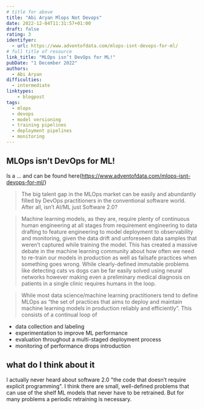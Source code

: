```yaml
---
# title for above
title: "Abi Aryan Mlops Not Devops"
date: 2022-12-04T11:31:57+01:00
draft: false
rating: 3
identifyer:
  - url: https://www.adventofdata.com/mlops-isnt-devops-for-ml/
# full title of resource
link_title: "MLOps isn’t DevOps for ML!"
pubDate: "1 December 2022"
authors:
  - Abi Aryan
difficulties:
  - intermediate
linktypes:
    - blogpost
tags:
  - mlops
  - devops
  - model versioning
  - training pipelines
  - deployment pipelines
  - monitoring
---
```


## MLOps isn’t DevOps for ML!
Is a ... and can be found here(https://www.adventofdata.com/mlops-isnt-devops-for-ml/)

> The big talent gap in the MLOps market can be easily and abundantly filled by DevOps practitioners in the conventional software world. After all, isn’t AI/ML just Software 2.0? 

> Machine learning models, as they are, require plenty of continuous human engineering at all stages from requirement engineering to data drafting to feature engineering to model deployment to observability and monitoring, given the data drift and unforeseen data samples that weren’t captured while training the model. This has created a massive debate in the machine learning community about how often we need to re-train our models in production as well as failsafe practices when something goes wrong. While clearly-defined immutable problems like detecting cats vs dogs can be far easily solved using neural networks however making even a preliminary medical diagnosis on patients in a single clinic requires humans in the loop.


> While most data science/machine learning practitioners tend to define MLOps as “the set of practices that aims to deploy and maintain machine learning models in production reliably and efficiently”. This consists of a continual loop of
- data collection and labeling
- experimentation to improve ML performance
- evaluation throughout a multi-staged deployment process
- monitoring of performance drops introduction

## what do I think about it
I actually never heard about software 2.0 "the code that doesn’t require explicit programming".
I think there are small, well-defined problems that can use of the shelf ML models that never have to be retrained. But for many problems a periodic retraining is necessary. 
